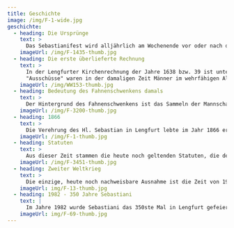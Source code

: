 ```yaml
---
title: Geschichte
image: /img/F-1-wide.jpg
geschichte:
  - heading: Die Ursprünge
    text: >
      Das Sebastianifest wird alljährlich am Wochenende vor oder nach dem Gedenktag des Hl. Sebastian am 20. Januar gefeiert. Es geht auf ein Gelübde der Lengfurter Bevölkerung aus dem Pestjahr 1632 zurück. Auf Grund der Fürbitte an den Hl. Sebastian soll die Pest gewichen sein. Die Lengfurter Bürger gelobten, alljährlich den Festtag des Hl. Sebastian zu begehen. Es ist möglich, dass die Verehrung des Hl. Sebastian in Lengfurt noch weiter zurückgeht. Bereits im Mittelalter gab es in vielen Orten der Region sogenannte Sebastiani-Schützenbruderschaften. Viele Ortschaften hatten, wie auch Lengfurt, zur Verteidigung der Dorfmauer eine "Bürgerwehr".
    imageUrl: /img/F-1435-thumb.jpg
  - heading: Die erste überlieferte Rechnung
    text: >
      In der Lengfurter Kirchenrechnung der Jahre 1638 bzw. 39 ist unter "Ausgabegeld" vermerkt: "2 Gulden, 8 Kreuzer und 4 Pfennige für eine alte Ausschussfahne, welche jetztunder auf das Fest S.Sebastiani gebraucht wird…".
      "Ausschüsse" waren in der damaligen Zeit Männer im wehrfähigen Alter der einzelnen Dörfer, die während eines Feldzuges der regulären Soldaten den Wachdienst an der Festung in Würzburg übernehmen mussten.
    imageUrl: /img/WW153-thumb.jpg
  - heading: Bedeutung des Fahnenschwenkens damals 
    text: >
      Der Hintergrund des Fahnenschwenkens ist das Sammeln der Mannschaft um die jeweilige Fahne der militärischen Einheit. Solange die Fahne im Kampf gehalten wird, ist die Schlacht auch noch nicht verloren. Für die kämpfende Mannschaft stellte die Fahne auch ein weithin sichtbares Zeichen zur Orientierung dar. Im Mittelalter wurde das Fahnenschwingen bei religiösen, zivilen und militärischen Feierlichkeiten angewandt.
    imageUrl: /img/F-3200-thumb.jpg
  - heading: 1866
    text: >
      Die Verehrung des Hl. Sebastian in Lengfurt lebte im Jahr 1866 erneut auf, als innerhalb von 24 Stunden zwei Todesfälle durch die Cholera im Ort zu beklagen waren. Die Lengfurter erinnerten sich an die Hilfe des Hl. Sebastian in früherer Zeit und erneuerten das Gelübde. Auch die Cholera erlosch. Eines der ersten Fotos von Sebastiani entstand ca. 30 Jahre später.
    imageUrl: /img/F-1-thumb.jpg
  - heading: Statuten
    text: >
      Aus dieser Zeit stammen die heute noch geltenden Statuten, die den Ablauf des Sebastanifestes bis ins Einzelne regeln. Es ist davon auszugehen, dass seit 1866 das Fest in der festgelegten Form durch die Lengfurter begangen wurde. Selbst während des ersten Weltkrieges wurde in Lengfurt mit den Zuhause verbliebenen das Sebastinifest gefeiert wie das Foto von 1914 oder 15 zeigt.
    imageUrl: /img/F-3451-thumb.jpg
  - heading: Zweiter Weltkrieg
    text: > 
      Die einzige, heute noch nachweisbare Ausnahme ist die Zeit von 1943 bis 1950. Zunächst verboten die Nationalsozialisten und anschließend die Amerikaner als Besatzungsmacht den militärischen Aufzug mit Waffen und Marschmusik. Nachdem die funktionsfähigen Waffen unbrauchbar gemacht wurden und durch geschicktes und zähes Verhandeln des damaligen Hauptmanns Edmund Väth mit beiden Machthabern, konnte der Fortbestand der Feierlichkeiten erreicht werden. Für seine Verdienste wurde Edmund Väth zum Ehrenhauptmann ernannt.
    imageUrl: img/F-13-thumb.jpg
  - heading: 1982 - 350 Jahre Sebastiani
    text: | 
      Im Jahre 1982 wurde Sebastiani das 350ste Mal in Lengfurt gefeiert. Aus diesem Anlass kam auch Bischof ... aus Würzburg. Ihm zu Ehren wurde der Ablauf in diesem Jahr etwas angepasst. So holte ihn der Festzug bereits vom Pfarrheim ab. Gemeinsam mit den Sebastiani-Männern zogen sie dann in die Kirche ein.
    imageUrl: img/F-69-thumb.jpg
---
```

